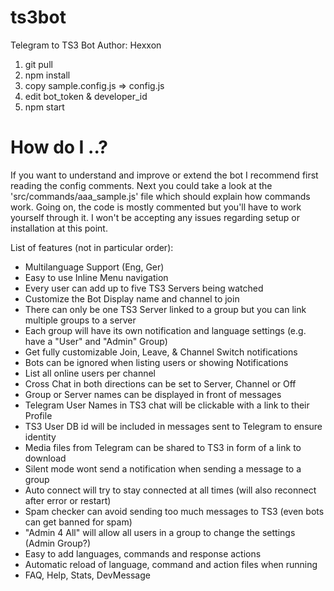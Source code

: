 # ts3bot
Telegram to TS3 Bot
Author: Hexxon

1. git pull
2. npm install
3. copy sample.config.js => config.js
4. edit bot_token & developer_id
5. npm start

# How do I ..?

If you want to understand and improve or extend the bot I recommend first reading the config comments.
Next you could take a look at the 'src/commands/aaa_sample.js' file which should explain how commands work.
Going on, the code is mostly commented but you'll have to work yourself through it.
I won't be accepting any issues regarding setup or installation at this point.



List of features (not in particular order):
- Multilanguage Support (Eng, Ger)
- Easy to use Inline Menu navigation
- Every user can add up to five TS3 Servers being watched
- Customize the Bot Display name and channel to join
- There can only be one TS3 Server linked to a group but you can link multiple groups to a server
- Each group will have its own notification and language settings (e.g. have a "User" and "Admin" Group)
- Get fully customizable Join, Leave, & Channel Switch notifications
- Bots can be ignored when listing users or showing Notifications
- List all online users per channel
- Cross Chat in both directions can be set to Server, Channel or Off
- Group or Server names can be displayed in front of messages
- Telegram User Names in TS3 chat will be clickable with a link to their Profile
- TS3 User DB id will be included in messages sent to Telegram to ensure identity
- Media files from Telegram can be shared to TS3 in form of a link to download
- Silent mode wont send a notification when sending a message to a group
- Auto connect will try to stay connected at all times (will also reconnect after error or restart)
- Spam checker can avoid sending too much messages to TS3 (even bots can get banned for spam)
- "Admin 4 All" will allow all users in a group to change the settings (Admin Group?)
- Easy to add languages, commands and response actions
- Automatic reload of language, command and action files when running
- FAQ, Help, Stats, DevMessage
